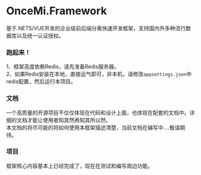 # OnceMi.Framework
基于.NET5/VUE开发的企业级前后端分离快速开发框架，支持国内外多种流行数据库以及统一认证授权。  

### 跑起来！
1、框架高度依赖Redis，请先准备Redis服务器。  
2、如果Redis安装在本地，直接运气即可，非本机，请修改`appsettings.json`中redis配置，然后运行本项目。  

### 文档
一个高质量的开源项目不仅仅体现在代码和设计上面，也体现在配套的文档中。详细的文档才能让使用者知其然再知其所以然。  
本文档的将尽可能的将如何使用本框架描述清楚，当前文档在编写中....敬请期待。  

### 项目
框架核心内容基本上已经完成了，现在在测试和编写周边功能。
